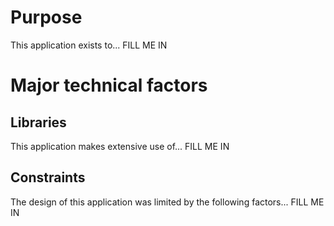 # Purpose

This application exists to... FILL ME IN

# Major technical factors

## Libraries

This application makes extensive use of... FILL ME IN

## Constraints

The design of this application was limited by the following factors... FILL ME IN